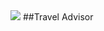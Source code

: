 <img src="https://res.cloudinary.com/dzxo1mr9i/image/upload/v1628773897/4_pleipk.png">
##Travel Advisor
